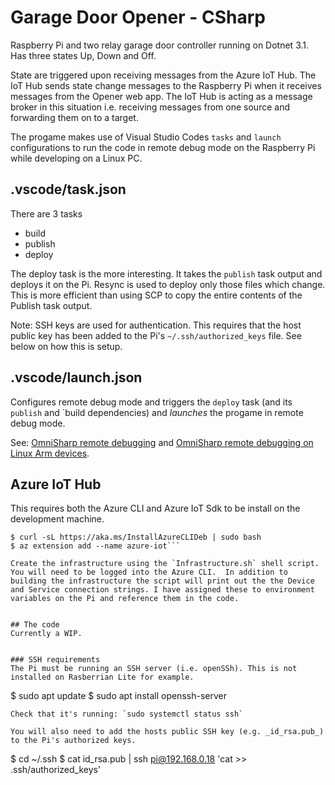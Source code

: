 # Garage Door Opener - CSharp
Raspberry Pi and two relay garage door controller running on Dotnet 3.1.  Has three states Up, Down and Off.

State are triggered upon receiving messages from the Azure IoT Hub. The IoT Hub sends state change messages to the Raspberry Pi when it receives messages from the Opener web app.  The IoT Hub is acting as a message broker in this situation i.e. receiving messages from one source and forwarding them on to a target.

The progame makes use of Visual Studio Codes `tasks` and `launch` configurations to run the code in remote debug mode on the Raspberry Pi while developing on a Linux PC.


## .vscode/task.json
There are 3 tasks
* build
* publish
* deploy

The deploy task is the more interesting.  It takes the `publish` task output and deploys it on the Pi. Resync is used to deploy only those files which change. This is more efficient than using SCP to copy the entire contents of the Publish task output.

Note: SSH keys are used for authentication. This requires that the host public key has been added to the Pi's `~/.ssh/authorized_keys` file.  See below on how this is setup.

## .vscode/launch.json
Configures remote debug mode and triggers the `deploy` task (and its `publish` and `build dependencies) and _launches_ the progame in remote debug mode.

See: [OmniSharp remote debugging](9https://github.com/OmniSharp/omnisharp-vscode/wiki/Attaching-to-remote-processes) and [OmniSharp remote debugging on Linux Arm devices](https://github.com/OmniSharp/omnisharp-vscode/wiki/Remote-Debugging-On-Linux-Arm).

## Azure IoT Hub
This requires both the Azure CLI and Azure IoT Sdk to be install on the development machine.

```
$ curl -sL https://aka.ms/InstallAzureCLIDeb | sudo bash
$ az extension add --name azure-iot```

Create the infrastructure using the `Infrastructure.sh` shell script. You will need to be logged into the Azure CLI.  In addition to building the infrastructure the script will print out the the Device and Service connection strings. I have assigned these to environment variables on the Pi and reference them in the code.


## The code
Currently a WIP.


### SSH requirements
The Pi must be running an SSH server (i.e. openSSh). This is not installed on Rasberrian Lite for example.
```
$ sudo apt update
$ sudo apt install openssh-server
```
Check that it's running: `sudo systemctl status ssh`

You will also need to add the hosts public SSH key (e.g. _id_rsa.pub_) to the Pi's authorized keys.
```
$ cd ~/.ssh
$ cat id_rsa.pub | ssh pi@192.168.0.18 'cat >> .ssh/authorized_keys'
```
